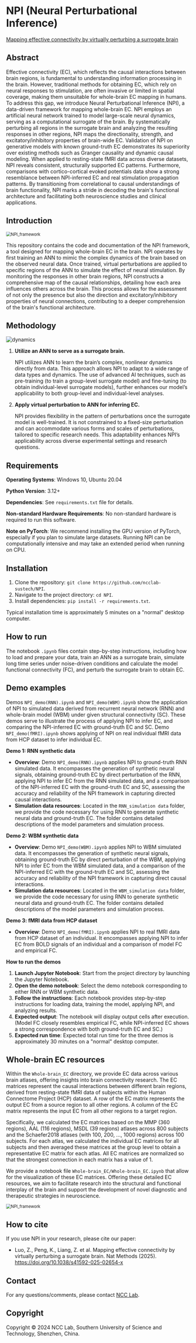 # NPI (Neural Perturbational Inference)

[Mapping effective connectivity by virtually perturbing a surrogate brain](https://www.nature.com/articles/s41592-025-02654-x)

## **Abstract**

Effective connectivity (EC), which reflects the causal interactions between brain regions, is fundamental to understanding information processing in the brain. However, traditional methods for obtaining EC, which rely on neural responses to stimulation, are often invasive or limited in spatial coverage, making them unsuitable for whole-brain EC mapping in humans. To address this gap, we introduce Neural Perturbational Inference (NPI), a data-driven framework for mapping whole-brain EC. NPI employs an artificial neural network trained to model large-scale neural dynamics, serving as a computational surrogate of the brain. By systematically perturbing all regions in the surrogate brain and analyzing the resulting responses in other regions, NPI maps the directionality, strength, and excitatory/inhibitory properties of brain-wide EC. Validation of NPI on generative models with known ground-truth EC demonstrates its superiority over existing methods such as Granger causality and dynamic causal modeling. When applied to resting-state fMRI data across diverse datasets, NPI reveals consistent, structurally supported EC patterns. Furthermore, comparisons with cortico-cortical evoked potentials data show a strong resemblance between NPI-inferred EC and real stimulation propagation patterns. By transitioning from correlational to causal understandings of brain functionality, NPI marks a stride in decoding the brain's functional architecture and facilitating both neuroscience studies and clinical applications.

## **Introduction**

<img src=".\img\NPI_framework.jpg" alt="NPI_framework" style="zoom:80%;" />

This repository contains the code and documentation of the NPI framework, a tool designed for mapping whole-brain EC in the brain. NPI operates by first training an ANN to mimic the complex dynamics of the brain based on the observed neural data. Once trained, virtual perturbations are applied to specific regions of the ANN to simulate the effect of neural stimulation. By monitoring the responses in other brain regions, NPI constructs a comprehensive map of the causal relationships, detailing how each area influences others across the brain. This process allows for the assessment of not only the presence but also the direction and excitatory/inhibitory properties of neural connections, contributing to a deeper comprehension of the brain's functional architecture.

## **Methodology**

<img src=".\img\dynamics.gif" alt="dynamics" style="zoom:100%;" />

1. **Utilize an ANN to serve as a surrogate brain.**

   NPI utilizes ANN to learn the brain’s complex, nonlinear dynamics directly from data. This approach allows NPI to adapt to a wide range of data types and dynamics. The use of advanced AI techniques, such as pre-training (to train a group-level surrogate model) and fine-tuning (to obtain individual-level surrogate models), further enhances our model’s applicability to both group-level and individual-level analyses.

2. **Apply virtual perturbation to ANN for inferring EC.**

   NPI provides flexibility in the pattern of perturbations once the surrogate model is well-trained. It is not constrained to a fixed-size perturbation and can accommodate various forms and scales of perturbations, tailored to specific research needs. This adaptability enhances NPI’s applicability across diverse experimental settings and research questions.

## **Requirements**

**Operating Systems**: Windows 10, Ubuntu 20.04

**Python Version**: 3.12+

**Dependencies**: See `requirements.txt` file for details.

**Non-standard Hardware Requirements**: No non-standard hardware is required to run this software.

**Note on PyTorch**: We recommend installing the GPU version of PyTorch, especially if you plan to simulate large datasets. Running NPI can be computationally intensive and may take an extended period when running on CPU.

## **Installation**

1. Clone the repository: `git clone https://github.com/ncclab-sustech/NPI`.
2. Navigate to the project directory: `cd NPI`.
3. Install dependencies: `pip install -r requirements.txt`.

Typical installation time is approximately 5 minutes on a "normal" desktop computer.

## **How to run**

The notebook `.ipynb` files contain step-by-step instructions, including how to load and prepare your data, train an ANN as a surrogate brain, simulate long time series under noise-driven conditions and calculate the model functional connectivity (FC), and perturb the surrogate brain to obtain EC.

## **Demo examples**

Demos `NPI_demo(RNN).ipynb` and `NPI_demo(WBM).ipynb` show the application of NPI to simulated data derived from recurrent neural network (RNN) and whole-brain model (WBM) under given structural connectivity (SC). These demos serve to illustrate the process of applying NPI to infer EC, and comparing the NPI-inferred EC with ground-truth EC and SC. Demo `NPI_demo(fMRI).ipynb` shows applying of NPI on real individual fMRI data from HCP dataset to infer individual EC.

**Demo 1: RNN synthetic data**

- **Overview**: Demo `NPI_demo(RNN).ipynb` applies NPI to ground-truth RNN simulated data. It encompasses the generation of synthetic neural signals, obtaining ground-truth EC by direct perturbation of the RNN, applying NPI to infer EC from the RNN simulated data, and a comparison of the NPI-inferred EC with the ground-truth EC and SC, assessing the accuracy and reliability of the NPI framework in capturing directed causal interactions.
- **Simulation data resources**: Located in the `RNN_simulation data` folder, we provide the code necessary for using RNN to generate synthetic neural data and ground-truth EC. The folder contains detailed descriptions of the model parameters and simulation process.

**Demo 2: WBM synthetic data**

- **Overview**: Demo `NPI_demo(WBM).ipynb` applies NPI to WBM simulated data. It encompasses the generation of synthetic neural signals, obtaining ground-truth EC by direct perturbation of the WBM, applying NPI to infer EC from the WBM simulated data, and a comparison of the NPI-inferred EC with the ground-truth EC and SC, assessing the accuracy and reliability of the NPI framework in capturing direct causal interactions.
- **Simulation data resources**: Located in the `WBM_simulation data` folder, we provide the code necessary for using RNN to generate synthetic neural data and ground-truth EC. The folder contains detailed descriptions of the model parameters and simulation process.

**Demo 3: fMRI data from HCP dataset**

- **Overview**: Demo `NPI_demo(fMRI).ipynb` applies NPI to real fMRI data from HCP dataset of an individual. It encompasses applying NPI to infer EC from BOLD signals of an individual and a comparison of model FC and empirical FC.

**How to run the demos**

1. **Launch Jupyter Notebook**: Start from the project directory by launching the Jupyter Notebook.
2. **Open the demo notebook**: Select the demo notebook corresponding to either RNN or WBM synthetic data.
3. **Follow the instructions**: Each notebook provides step-by-step instructions for loading data, training the model, applying NPI, and analyzing results.
4. **Expected output**: The notebook will display output cells after execution. (Model FC closely resembles empirical FC, while NPI-inferred EC shows a strong correspondence with both ground-truth EC and SC.)
5. **Expected run time**: Expected total run time for the three demos is approximately 30 minutes on a "normal" desktop computer.

## **Whole-brain EC resources**

Within the `Whole-brain_EC` directory, we provide EC data across various brain atlases, offering insights into brain connectivity research. The EC matrices represent the causal interactions between different brain regions, derived from resting-state fMRI data of subjects within the Human Connectome Project (HCP) dataset. A row of the EC matrix represents the output EC from a source region to all other regions. A column of the EC matrix represents the input EC from all other regions to a target region.

Specifically, we calculated the EC matrices based on the MMP (360 regions), AAL (116 regions), MSDL (39 regions) atlases across 800 subjects and the Schaefer2018 atlases (with 100, 200, ..., 1000 regions) across 100 subjects. For each atlas, we calculated the individual EC matrices for all subjects and then averaged these matrices at the group level to obtain a representative EC matrix for each atlas. All EC matrices are normalized so that the strongest connection in each matrix has a value of 1.

We provide a notebook file `Whole-brain_EC/Whole-brain_EC.ipynb` that allow for the visualization of these EC matrices. Offering these detailed EC resources, we aim to facilitate research into the structural and functional interplay of the brain and support the development of novel diagnostic and therapeutic strategies in neuroscience.

<img src=".\img\ebc.jpg" alt="NPI_framework" style="zoom:80%;" />

## **How to cite**

If you use NPI in your research, please cite our paper:

- Luo, Z., Peng, K., Liang, Z. et al. Mapping effective connectivity by virtually perturbing a surrogate brain. Nat Methods (2025). https://doi.org/10.1038/s41592-025-02654-x

## **Contact**

For any questions/comments, please contact [NCC Lab](https://www.sustech.edu.cn/en/faculties/liuquanying.html).

## **Copyright**

Copyright © 2024 NCC Lab, Southern University of Science and Technology, Shenzhen, China.
